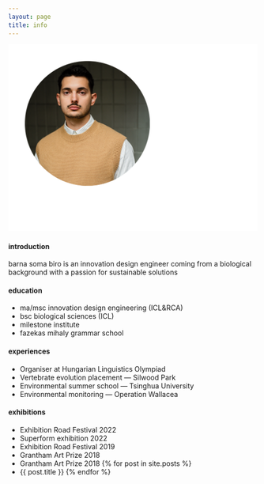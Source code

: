 ```yaml
---
layout: page
title: info
---
```


![barna soma biro](/headshot_circle.png)

#### introduction
barna soma biro is an innovation design engineer coming from a biological background with a passion for sustainable solutions

#### education
- ma/msc innovation design engineering (ICL&RCA)
- bsc biological sciences (ICL)
- milestone institute
- fazekas mihaly grammar school

#### experiences
* Organiser at Hungarian Linguistics Olympiad
* Vertebrate evolution placement — Silwood Park
* Environmental summer school — Tsinghua University
* Environmental monitoring — Operation Wallacea

#### exhibitions
- Exhibition Road Festival 2022
- Superform exhibition 2022
- Exhibition Road Festival 2019
- Grantham Art Prize 2018
- <a href="https://bsbiro.github.io/2019/04/25/grantham-art-prize-2018" style="text-decoration:none" >Grantham Art Prize 2018</a>
{% for post in site.posts %}
- <a href="{{ site.baseurl }}{{ post.url }}" style="text-decoration:none" >{{ post.title }}</a>
{% endfor %}
